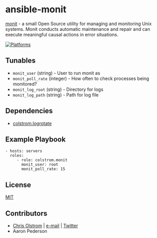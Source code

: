 # ansible-monit

[monit](https://mmonit.com/monit/) - a small Open Source utility for managing and monitoring Unix systems. Monit conducts automatic maintenance and repair and can execute meaningful causal actions in error situations.

[![Platforms](http://img.shields.io/badge/platforms-ubuntu-lightgrey.svg?style=flat)](#)

Tunables
--------
* `monit_user` (string) - User to run monit as
* `monit_poll_rate` (integer) - How often to check processes being monitored?
* `monit_log_root` (string) - Directory for logs
* `monit_log_path` (string) - Path for log file

Dependencies
------------
* [colstrom.logrotate](https://github.com/colstrom/ansible-logrotate/)

Example Playbook
----------------
    - hosts: servers
      roles:
         - role: colstrom.monit
           monit_user: root
           monit_poll_rate: 15

License
-------
[MIT](https://tldrlegal.com/license/mit-license)

Contributors
------------
* [Chris Olstrom](https://colstrom.github.io/) | [e-mail](mailto:chris@olstrom.com) | [Twitter](https://twitter.com/ChrisOlstrom)
* Aaron Pederson
